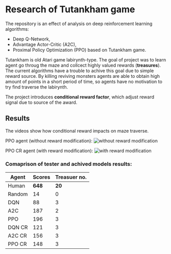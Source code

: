 # Research of Tutankham game

The repository is an effect of analysis on deep reinforcement learning algorithms:
- Deep Q-Network, 
- Advantage Actor-Critic (A2C),
- Proximal Policy Optimization (PPO)
based on Tutankham game. 

Tutankham is old Atari game labirynth-type. 
The goal of project was to learn agent go throug the maze and collcect highly valued rewards (**treasures**). 
The current algorithms have a trouble to achive this goal due to simple reward source. 
By killing reviving monsters agents are able to obtain high amount of points in a short period of time, so agents have no motivation to try find traverse the labirynth.

The project introduces **conditional reward factor**, which adjust reward signal due to source of the award.

## Results
The videos show how conditional reward impacts on maze traverse.

PPO agent (without reward modification):
![without reward modification](https://github.com/klaudialemiec/tutankham/blob/master/video/ppo-before.gif?raw=true)

PPO CR agent (with reward modification):
![with reward modification](https://github.com/klaudialemiec/tutankham/blob/master/video/ppo-after.gif?raw=true)

### Comaprison of tester and achived models results:

| Agent | Scores | Treasuer no. |
| --- | --- | --- |
| Human | **648** | **20** |
| Random | 14 | 0 |
| DQN | 88 | 3 |
| A2C | 187 | 2 |
| PPO | 196 | 3 |
| DQN CR | 121 | 3 |
| A2C CR | 156 | 3 |
| PPO CR | 148 | 3 |
